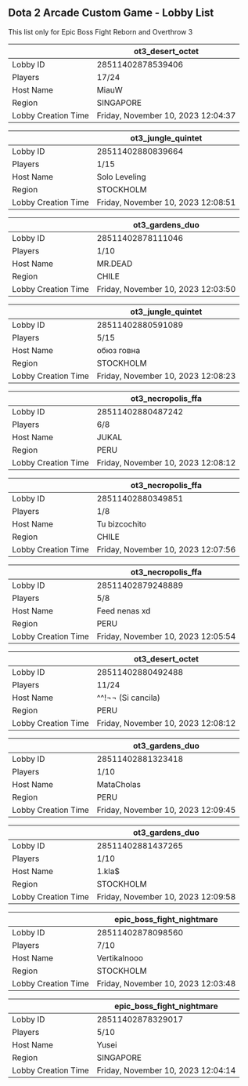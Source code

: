 ## Dota 2 Arcade Custom Game - Lobby List

This list only for Epic Boss Fight Reborn and Overthrow 3

|  | ot3_desert_octet |
| ------ | ------ |
| Lobby ID | 28511402878539406 |
| Players | 17/24 |
| Host Name | MiauW |
| Region | SINGAPORE |
| Lobby Creation Time | Friday, November 10, 2023 12:04:37 |


|  | ot3_jungle_quintet |
| ------ | ------ |
| Lobby ID | 28511402880839664 |
| Players | 1/15 |
| Host Name | Solo Leveling |
| Region | STOCKHOLM |
| Lobby Creation Time | Friday, November 10, 2023 12:08:51 |


|  | ot3_gardens_duo |
| ------ | ------ |
| Lobby ID | 28511402878111046 |
| Players | 1/10 |
| Host Name | MR.DEAD |
| Region | CHILE |
| Lobby Creation Time | Friday, November 10, 2023 12:03:50 |


|  | ot3_jungle_quintet |
| ------ | ------ |
| Lobby ID | 28511402880591089 |
| Players | 5/15 |
| Host Name | обюз говна |
| Region | STOCKHOLM |
| Lobby Creation Time | Friday, November 10, 2023 12:08:23 |


|  | ot3_necropolis_ffa |
| ------ | ------ |
| Lobby ID | 28511402880487242 |
| Players | 6/8 |
| Host Name | JUKAL |
| Region | PERU |
| Lobby Creation Time | Friday, November 10, 2023 12:08:12 |


|  | ot3_necropolis_ffa |
| ------ | ------ |
| Lobby ID | 28511402880349851 |
| Players | 1/8 |
| Host Name | Tu bizcochito |
| Region | CHILE |
| Lobby Creation Time | Friday, November 10, 2023 12:07:56 |


|  | ot3_necropolis_ffa |
| ------ | ------ |
| Lobby ID | 28511402879248889 |
| Players | 5/8 |
| Host Name | Feed nenas xd |
| Region | PERU |
| Lobby Creation Time | Friday, November 10, 2023 12:05:54 |


|  | ot3_desert_octet |
| ------ | ------ |
| Lobby ID | 28511402880492488 |
| Players | 11/24 |
| Host Name | ^^!¬¬ (Si cancila) |
| Region | PERU |
| Lobby Creation Time | Friday, November 10, 2023 12:08:12 |


|  | ot3_gardens_duo |
| ------ | ------ |
| Lobby ID | 28511402881323418 |
| Players | 1/10 |
| Host Name | MataCholas |
| Region | PERU |
| Lobby Creation Time | Friday, November 10, 2023 12:09:45 |


|  | ot3_gardens_duo |
| ------ | ------ |
| Lobby ID | 28511402881437265 |
| Players | 1/10 |
| Host Name | 1.kla$ |
| Region | STOCKHOLM |
| Lobby Creation Time | Friday, November 10, 2023 12:09:58 |


|  | epic_boss_fight_nightmare |
| ------ | ------ |
| Lobby ID | 28511402878098560 |
| Players | 7/10 |
| Host Name | Vertikalnooo |
| Region | STOCKHOLM |
| Lobby Creation Time | Friday, November 10, 2023 12:03:48 |


|  | epic_boss_fight_nightmare |
| ------ | ------ |
| Lobby ID | 28511402878329017 |
| Players | 5/10 |
| Host Name | Yusei |
| Region | SINGAPORE |
| Lobby Creation Time | Friday, November 10, 2023 12:04:14 |


